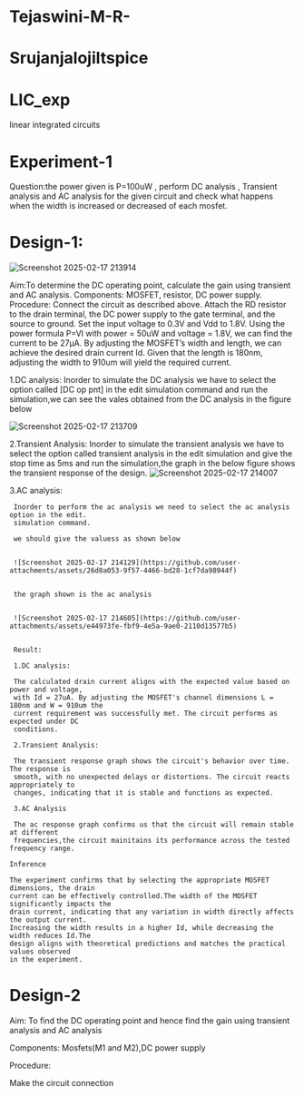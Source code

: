 # Tejaswini-M-R-
# Srujanjalojiltspice
# LIC_exp
linear integrated circuits
# Experiment-1
Question:the power given is P=100uW , perform DC analysis , Transient analysis and AC analysis for the given circuit and check what happens when the width is increased or decreased of each mosfet.
# Design-1:
![Screenshot 2025-02-17 213914](https://github.com/user-attachments/assets/3c6bf7a7-66ff-4d83-989d-fcc4213c9ba0)

Aim:To determine the DC operating point, calculate the gain using transient and AC analysis. Components: MOSFET, resistor, DC power supply. Procedure: Connect the circuit as described above. Attach the RD resistor to the drain terminal, the DC power supply to the gate terminal, and the source to ground. Set the input voltage to 0.3V and Vdd to 1.8V. Using the power formula P=VI with power = 50uW and voltage = 1.8V, we can find the current to be 27µA. By adjusting the MOSFET’s width and length, we can achieve the desired drain current Id. Given that the length is 180nm, adjusting the width to 910um will yield the required current.

   1.DC analysis:
     Inorder to simulate the DC analysis we have to select the option called [DC op pnt] in the 
     edit simulation command and run the simulation,we can see the vales obtained from the DC 
     analysis in the figure below
     
![Screenshot 2025-02-17 213709](https://github.com/user-attachments/assets/0f73ed0e-c699-4f84-8e6e-209da04c093c)


   2.Transient Analysis:
     Inorder to simulate the transient analysis we have to select the option called transient 
     analysis in the edit simulation and give the stop time as 5ms and run the simulation,the 
     graph in the below figure shows the transient response of the design.
     ![Screenshot 2025-02-17 214007](https://github.com/user-attachments/assets/41deaa9d-cbbf-44b6-af12-61eec643adc5)


   3.AC analysis:

   
     Inorder to perform the ac analysis we need to select the ac analysis option in the edit.
     simulation command.
     
     we should give the valuess as shown below

     
     ![Screenshot 2025-02-17 214129](https://github.com/user-attachments/assets/26d0a053-9f57-4466-bd28-1cf7da98944f)

     
     the graph shown is the ac analysis

     
     ![Screenshot 2025-02-17 214605](https://github.com/user-attachments/assets/e44973fe-fbf9-4e5a-9ae0-2110d13577b5)


     Result:

     1.DC analysis:

     The calculated drain current aligns with the expected value based on power and voltage, 
     with Id = 27uA. By adjusting the MOSFET's channel dimensions L = 180nm and W = 910um the 
     current requirement was successfully met. The circuit performs as expected under DC 
     conditions.

     2.Transient Analysis:

     The transient response graph shows the circuit's behavior over time. The response is 
     smooth, with no unexpected delays or distortions. The circuit reacts appropriately to 
     changes, indicating that it is stable and functions as expected.

     3.AC Analysis

     The ac response graph confirms us that the circuit will remain stable at different 
     frequencies,the circuit mainitains its performance across the tested frequency range.

    Inference

    The experiment confirms that by selecting the appropriate MOSFET dimensions, the drain 
    current can be effectively controlled.The width of the MOSFET significantly impacts the 
    drain current, indicating that any variation in width directly affects the output current.
    Increasing the width results in a higher Id, while decreasing the width reduces Id.The 
    design aligns with theoretical predictions and matches the practical values observed 
    in the experiment.



# Design-2
Aim: To find the DC operating point and hence find the gain using transient analysis and AC analysis

Components: Mosfets(M1 and M2),DC power supply

Procedure:

Make the circuit connection

     


